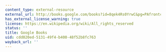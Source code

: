 ```yaml
---
content_type: external-resource
external_url: http://books.google.com/books?id=8qek4Rs0YrwC&pg=PAfrontcover
has_external_license_warning: true
license: https://en.wikipedia.org/wiki/All_rights_reserved
status: ''
title: Google Books
uid: cdd020ed-5131-49f4-b400-48f52b8fc763
wayback_url: ''
---
```

